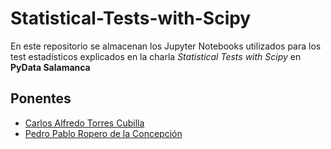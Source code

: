 # Statistical-Tests-with-Scipy
En este repositorio se almacenan los Jupyter Notebooks utilizados para los test estadísticos explicados en la charla *Statistical Tests with Scipy* en **PyData Salamanca**

## Ponentes
- [Carlos Alfredo Torres Cubilla](https://github.com/carlostorrescubila)
- [Pedro Pablo Ropero de la Concepción](https://github.com/RoperoPedro)
